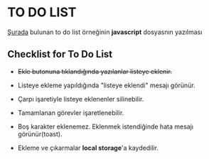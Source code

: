 # **TO DO LIST**
[Şurada](https://github.com/Kodluyoruz/taskforce/tree/main/javascript/javascript-temel/odev2) bulunan to do list örneğinin **javascript** dosyasnın yazılması

## **Checklist for To Do List**
- ~~Ekle butonuna tıklandığında yazılanlar listeye eklenir.~~

- Listeye ekleme yapıldığında "listeye eklendi" mesajı görünür.

- Çarpı işaretiyle listeye eklenenler silinebilir.

- Tamamlanan görevler işaretlenebilir.

- Boş karakter eklenemez. Eklenmek istendiğinde hata mesajı görünür(toast).

- Ekleme ve çıkarmalar **local storage**'a kaydedilir.

